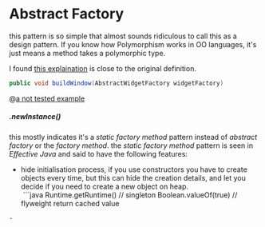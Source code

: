 Abstract Factory
======
this pattern is so simple that almost sounds ridiculous to call this as a design pattern.
If you know how Polymorphism works in OO languages, it's just means a method takes a polymorphic type.

I found [this explaination](http://java.dzone.com/articles/design-patterns-abstract-factory) is close to the original definition.

```java
public void buildWindow(AbstractWidgetFactory widgetFactory)
```

@[a not tested example](AbstractFactory.java)

##### .newInstance()
this mostly indicates it's a *static factory method* pattern instead of *abstract factory* or the *factory method*.
the *static factory method* pattern is seen in *Effective Java* and said to have the following features:
- hide initialisation process, if you use constructors you have to create objects every time, but this can hide the creation details, and let you decide if you need to create a new object on heap. <br> ```java Runtime.getRuntime() // singleton
Boolean.valueOf(true) // flyweight return cached value
```
- 